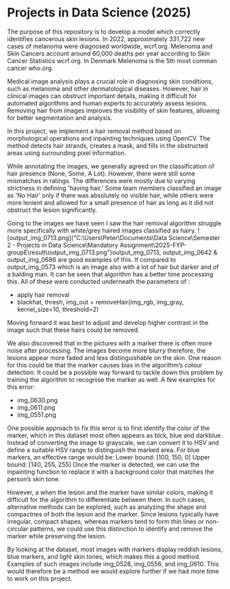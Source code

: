 # Projects in Data Science (2025)

The purpose of this repository is to develop a model which correctly identifies cancerous skin lesions.
In 2022, approximately 331,722 new cases of melanoma were diagnosed worldwide, wcrf.org.
Melenoma and Skin Cancers account around 60,000 deaths per year according to Skin Cancer Statistics wcrf.org.
In Denmark Melenoma is the 5th most comman cancer who.org.

Medical image analysis plays a crucial role in diagnosing skin conditions, such as melanoma and other dermatological diseases. However, hair in clinical images can obstruct important details, making it difficult for automated algorithms and human experts to accurately assess lesions. Removing hair from images improves the visibility of skin features, allowing for better segmentation and analysis.

In this project, we implement a hair removal method based on morphological operations and inpainting techniques using OpenCV. The method detects hair strands, creates a mask, and fills in the obstructed areas using surrounding pixel information.

While annotating the images, we generally agreed on the classification of hair presence (None, Some, A Lot). However, there were still some mismatches in ratings. The differences were mostly due to varying strictness in defining 'having hair.' Some team members classified an image as 'No Hair' only if there was absolutely no visible hair, while others were more lenient and allowed for a small presence of hair as long as it did not obstruct the lesion significantly.


Going to the images we have seen I saw the hair removal algorithm struggle more specifically with white/grey haired images classified as hairy.
![output_img_0713.png]("C:\Users\Peter\Documents\Data Science\Semester 2 - Projects in Data Science\Mandatory Assignment\2025-FYP-groupE\result\output_img_0713.png")output_img_0713, output_img_0642 & output_img_0686 are good examples of this. If compared to output_img_0573 which is an image also with a lot of hair but darker and of a balding man.
It can be seen that algorithm has a better time processing this. All of these were conducted underneath the parameters of :

 - apply hair removal
- blackhat, thresh, img_out = removeHair(img_rgb, img_gray, kernel_size=10, threshold=2)


Moving forward it was best to adjust and develop higher contrast in the image such that these hairs could be removed.


We also discovered that in the pictures with a marker there is often more noise after processing. The images become more blurry therefore, the lesions appear more faded and less distinguishable on the skin. One reason for this could be that the marker causes bias in the algorithm’s colour detection. It could be a possible way forward to tackle down this problem by training the algorithm to recognise the marker as well. 
A few examples for this error:
- img_0630.png
- img_0611.png
- img_0551.png



One possible approach to fix this error is to first identify the color of the marker, which in this dataset most often appears as blck, blue and darkblue. Instead of converting the image to grayscale, we can convert it to HSV and define a suitable HSV range to distinguish the marked area. For blue markers, an effective range would be:
Lower bound: [100, 150, 0]
Upper bound: [140, 255, 255]
Once the marker is detected, we can use the inpainting function to replace it with a background color that matches the person’s skin tone.

However, a  when the lesion and the marker have similar colors, making it difficult for the algorithm to differentiate between them. In such cases, alternative methods can be explored, such as analyzing the shape and compactnes of both the lesion and the marker. Since lesions typically have irregular, compact shapes, whereas markers tend to form thin lines or non-circular patterns, we could use this distinction to identify and remove the marker while preserving the lesion.

By looking at the dataset, most images with markers display reddish lesions, blue markers, and light skin tones, which makes this a good method. Examples of such images include img_0528, img_0556, and img_0610. This would therefore be a method we would explore further if we had more time to work on this project.







